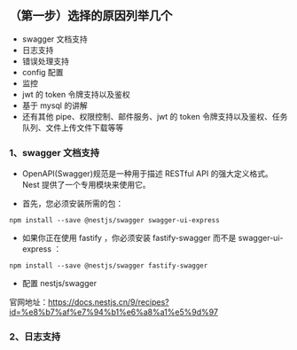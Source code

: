 ## （第一步）选择的原因列举几个

- swagger 文档支持
- 日志支持
- 错误处理支持
- config 配置
- 监控
- jwt 的 token 令牌支持以及鉴权
- 基于 mysql 的讲解
- 还有其他 pipe、权限控制、邮件服务、jwt 的 token 令牌支持以及鉴权、任务队列、文件上传文件下载等等

### 1、swagger 文档支持

- OpenAPI(Swagger)规范是一种用于描述 RESTful API 的强大定义格式。 Nest 提供了一个专用模块来使用它。

- 首先，您必须安装所需的包：

```
npm install --save @nestjs/swagger swagger-ui-express
```

- 如果你正在使用 fastify ，你必须安装 fastify-swagger 而不是 swagger-ui-express ：

```
npm install --save @nestjs/swagger fastify-swagger
```

- 配置 nestjs/swagger

官网地址：https://docs.nestjs.cn/9/recipes?id=%e8%b7%af%e7%94%b1%e6%a8%a1%e5%9d%97

### 2、日志支持
